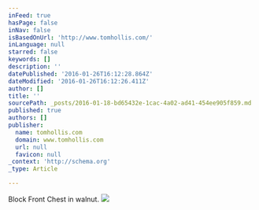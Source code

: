 ```yaml
---
inFeed: true
hasPage: false
inNav: false
isBasedOnUrl: 'http://www.tomhollis.com/'
inLanguage: null
starred: false
keywords: []
description: ''
datePublished: '2016-01-26T16:12:28.864Z'
dateModified: '2016-01-26T16:12:26.411Z'
author: []
title: ''
sourcePath: _posts/2016-01-18-bd65432e-1cac-4a02-ad41-454ee905f859.md
published: true
authors: []
publisher:
  name: tomhollis.com
  domain: www.tomhollis.com
  url: null
  favicon: null
_context: 'http://schema.org'
_type: Article

---
```

Block Front Chest in walnut. ![](https://s3-us-west-2.amazonaws.com/the-grid-img/p/7a794c015d8d68774d6478935d428c435d6e8809.jpg)